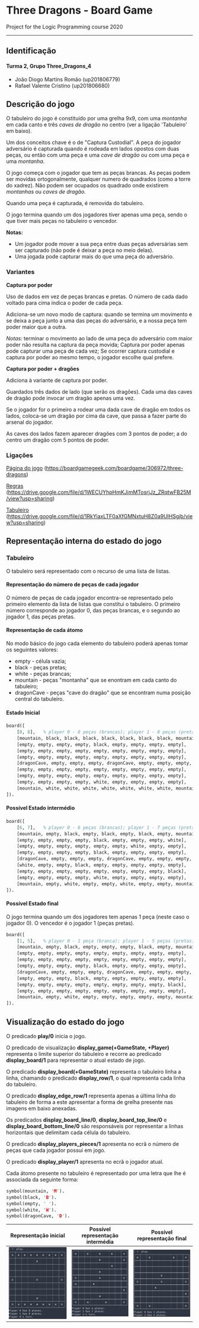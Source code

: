 # Three Dragons - Board Game

Project for the Logic Programming course 2020

---
## Identificação
#### Turma 2, Grupo Three_Dragons_4
- João Diogo Martins Romão (up201806779)
- Rafael Valente Cristino (up201806680)


## Descrição do jogo

<!-- Descrição do jogo e das suas regras. Incluir ligações usadas (página do jogo, livro de regras...). -->

O tabuleiro do jogo é constituído por uma grelha 9x9, com uma *montanha* em cada canto e três *caves de dragão* no centro (ver a ligação 'Tabuleiro' em baixo).

Um dos conceitos chave é o de "Captura Custodial". A peça do jogador adversário é capturada quando é rodeada em lados opostos com duas peças, ou então com uma peça e uma *cave de dragão* ou com uma peça e uma *montanha*.

O jogo começa com o jogador que tem as peças brancas. As peças podem ser movidas ortogonalmente, qualquer numero de quadrados (como a torre do xadrez). Não podem ser ocupados os quadrado onde existirem *montanhas* ou *caves de dragão*.

Quando uma peça é capturada, é removida do tabuleiro.

O jogo termina quando um dos jogadores tiver apenas uma peça, sendo o que tiver mais peças no tabuleiro o vencedor.

**Notas:**
- Um jogador pode mover a sua peça entre duas peças adversárias sem ser capturado (não pode é deixar a peça no meio delas).
- Uma jogada pode capturar mais do que uma peça do adversário.

### Variantes

**Captura por poder**

Uso de dados em vez de peças brancas e pretas. O número de cada dado voltado para cima indica o poder de cada peça.

Adiciona-se um novo modo de captura: quando se termina um movimento e se deixa a peça junto a uma das peças do adversário, e a nossa peça tem poder maior que a outra.

*Notas:* terminar o movimento ao lado de uma peça do adversário com maior poder não resulta na captura da peça movida; Captura por poder apenas pode capturar uma peça de cada vez; Se ocorrer captura custodial e captura por poder ao mesmo tempo, o jogador escolhe qual prefere.

**Captura por poder + dragões**

Adiciona à variante de captura por poder.

Guardados três dados de lado (que serão os dragões). Cada uma das caves de dragão pode invocar um dragão apenas uma vez. 

Se o jogador for o primeiro a rodear uma dada cave de dragão em todos os lados, coloca-se um dragão por cima da cave, que passa a fazer parte do arsenal do jogador. 

As caves dos lados fazem aparecer dragões com 3 pontos de poder; a do centro um dragão com 5 pontos de poder.


### Ligações
[Página do jogo](https://boardgamegeek.com/boardgame/306972/three-dragons) (https://boardgamegeek.com/boardgame/306972/three-dragons)

[Regras](https://drive.google.com/file/d/1WECUYhpHmKJimMTosrjJz_ZRqtwFB25M/view?usp=sharing) (https://drive.google.com/file/d/1WECUYhpHmKJimMTosrjJz_ZRqtwFB25M/view?usp=sharing)

[Tabuleiro](https://drive.google.com/file/d/1RkYiaxLTF0aXfGMNxtuH8Z0a9UlHSgjb/view?usp=sharing) (https://drive.google.com/file/d/1RkYiaxLTF0aXfGMNxtuH8Z0a9UlHSgjb/view?usp=sharing)

## Representação interna do estado do jogo
<!--Indicação de como é representado o estado do jogo, incluindo tabuleiro, jogador atual, peças capturadas ou ainda por jogar / outras informações necessárias. Exemplos da representação em Prolog de estados *inicial*, *intermédio* e *final*. Indicação do significado de cada átomo.-->

### Tabuleiro

O tabuleiro será representado com o recurso de uma lista de listas. 

#### Representação do número de peças de cada jogador

O número de peças de cada jogador encontra-se representado pelo primeiro elemento da lista de listas que constitui o tabuleiro. O primeiro número corresponde ao jogador 0, das peças brancas, e o segundo ao jogador 1, das peças pretas.

#### Representação de cada átomo
No modo básico do jogo cada elemento do tabuleiro poderá apenas tomar os seguintes valores:

- empty - célula vazia;
- black - peças pretas;
- white - peças brancas;
- mountain - peças "montanha" que se enontram em cada canto do tabuleiro;
- dragonCave - peças "cave do dragão" que se encontram numa posição central do tabuleiro.

#### Estado Inicial
```prolog
board([
	[8, 8],   % player 0 - 8 peças (brancas); player 1 - 8 peças (pretas)
	[mountain, black, black, black, black, black, black, black, mountain],
	[empty, empty, empty, empty, black, empty, empty, empty, empty],
	[empty, empty, empty, empty, empty, empty, empty, empty, empty],
	[empty, empty, empty, empty, empty, empty, empty, empty, empty],
	[dragonCave, empty, empty, empty, dragonCave, empty, empty, empty, dragonCave],
	[empty, empty, empty, empty, empty, empty, empty, empty, empty],
	[empty, empty, empty, empty, empty, empty, empty, empty, empty],
	[empty, empty, empty, empty, white, empty, empty, empty, empty],
	[mountain, white, white, white, white, white, white, white, mountain]
]).
```

#### Possível Estado intermédio
```prolog
board([
	[6, 7],   % player 0 - 6 peças (brancas); player 1 - 7 peças (pretas)
	[mountain, empty, black, empty, black, empty, black, empty, mountain],
	[empty, empty, empty, empty, black, empty, empty, empty, white],
	[empty, empty, empty, empty, empty, empty, white, empty, empty],
	[empty, empty, empty, empty, black, empty, empty, empty, empty],
	[dragonCave, empty, empty, empty, dragonCave, empty, empty, empty, dragonCave],
	[white, empty, empty, black, empty, empty, empty, empty, empty],
	[empty, empty, empty, empty, empty, empty, empty, empty, black],
	[empty, empty, empty, empty, white, empty, empty, empty, empty],
	[mountain, empty, white, empty, empty, white, empty, empty, mountain]
]).
```

#### Possível Estado final
O jogo termina quando um dos jogadores tem apenas 1 peça (neste caso o jogador 0). O vencedor é o jogador 1 (peças pretas).
```prolog
board([
	[1, 5],   % player 0 - 1 peça (branca); player 1 - 5 peças (pretas)
	[mountain, empty, black, empty, empty, empty, black, empty, mountain],
	[empty, empty, empty, empty, empty, empty, empty, empty, empty],
	[empty, empty, empty, empty, empty, empty, empty, empty, empty],
	[empty, empty, empty, empty, black, empty, empty, empty, empty],
	[dragonCave, empty, empty, empty, dragonCave, empty, empty, empty, dragonCave],
	[empty, empty, empty, black, empty, empty, empty, empty, empty],
	[empty, empty, empty, empty, empty, empty, empty, empty, black],
	[empty, empty, empty, empty, empty, empty, empty, empty, empty],
	[mountain, empty, white, empty, empty, empty, empty, empty, mountain]
]).
```

## Visualização do estado do jogo
<!--Pequena descrição da implementação do predicado de visualização do estado de jogo. Até 200 palavras.-->

O predicado **play/0** inicia o jogo.

O predicado de visualização **display_game(+GameState, +Player)** representa o limite superior do tabuleiro e recorre ao predicado **display_board/1** para representar o atual estado de jogo.

O predicado **display_board(+GameState)** representa o tabuleiro linha a linha, chamando o predicado **display_row/1**, o qual representa cada linha do tabuleiro.

O predicado **display_edge_row/1** representa apenas a última linha do tabuleiro de forma a este apresentar a forma de grelha presente nas imagens em baixo anexadas.

Os predicados **display_board_line/0**, **display_board_top_line/0** e **display_board_bottom_line/0** são responsáveis por representar a linhas horizontais que delimitam cada célula do tabuleiro.

O predicado **display_players_pieces/1** apresenta no ecrã o número de peças que cada jogador possui em jogo.

O predicado **display_player/1** apresenta no ecrã o jogador atual.

Cada átomo presente no tabuleiro é representado por uma letra que lhe é associada da seguinte forma:

```prolog
symbol(mountain, 'M').
symbol(black, 'B').
symbol(empty, ' ').
symbol(white, 'W').
symbol(dragonCave, 'D').
```

Representação inicial  |  Possível representação intermédia  |  Possível representação final
:---------------------:|:-----------------------------------:|:------------:
![](images/board.png)  |  ![](images/intermediate.png)              |   ![](images/final.png)

